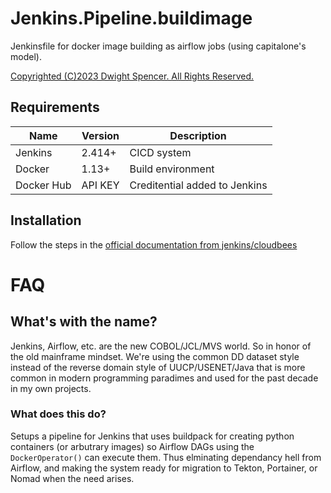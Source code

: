 # Jenkins.Pipeline.buildimage

Jenkinsfile for docker image building as airflow jobs (using capitalone's model).

[Copyrighted (C)2023 Dwight Spencer. All Rights Reserved.](/LICENCE.md)


## Requirements

Name|Version|Description
-|-|-
Jenkins|2.414+|CICD system
Docker|1.13+|Build environment
Docker Hub|API KEY|Creditential added to Jenkins


## Installation

Follow the steps in the [official documentation from jenkins/cloudbees](https://www.jenkins.io/doc/tutorials/using-jenkinsfile-runner-github-action-to-build-jenkins-pipeline/)

# FAQ

## What's with the name?

Jenkins, Airflow, etc. are the new COBOL/JCL/MVS world. So in honor of the old mainframe mindset.
We're using the common DD dataset style instead of the reverse domain style of UUCP/USENET/Java
that is more common in modern programming paradimes and used for the past decade in my own projects.


### What does this do?

Setups a pipeline for Jenkins that uses buildpack for creating python containers (or arbutrary images)
so Airflow DAGs using the `DockerOperator()` can execute them. Thus elminating dependancy hell from Airflow,
and making the system ready for migration to Tekton, Portainer, or Nomad when the need arises.
